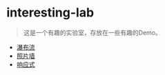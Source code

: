 # interesting-lab

>这是一个有趣的实验室，存放在一些有趣的Demo。

- [瀑布流](http://jomsou.gearhostpreview.com/flow/)
- [照片墙](http://jomsou.gearhostpreview.com/transform/)
- [响应式](http://jomsou.gearhostpreview.com/responsive/)

## 